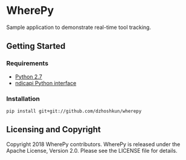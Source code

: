 # WherePy

Sample application to demonstrate real-time tool tracking.

## Getting Started

### Requirements

* [Python 2.7][python-27]
* [ndicapi Python interface][ndicapi-py]

[python-27]: https://www.python.org/
[ndicapi-py]: https://github.com/PlusToolkit/ndicapi#python

### Installation

`pip install git+git://github.com/dzhoshkun/wherepy`

## Licensing and Copyright

Copyright 2018 WherePy contributors.
WherePy is released under the Apache License, Version 2.0.
Please see the LICENSE file for details.
